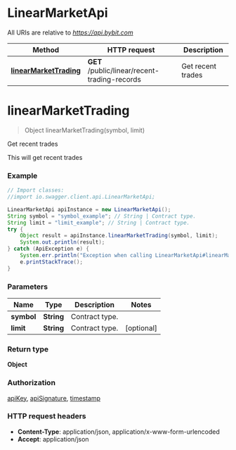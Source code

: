 # LinearMarketApi

All URIs are relative to *https://api.bybit.com*

Method | HTTP request | Description
------------- | ------------- | -------------
[**linearMarketTrading**](LinearMarketApi.md#linearMarketTrading) | **GET** /public/linear/recent-trading-records | Get recent trades


<a name="linearMarketTrading"></a>
# **linearMarketTrading**
> Object linearMarketTrading(symbol, limit)

Get recent trades

This will get recent trades

### Example
```java
// Import classes:
//import io.swagger.client.api.LinearMarketApi;

LinearMarketApi apiInstance = new LinearMarketApi();
String symbol = "symbol_example"; // String | Contract type.
String limit = "limit_example"; // String | Contract type.
try {
    Object result = apiInstance.linearMarketTrading(symbol, limit);
    System.out.println(result);
} catch (ApiException e) {
    System.err.println("Exception when calling LinearMarketApi#linearMarketTrading");
    e.printStackTrace();
}
```

### Parameters

Name | Type | Description  | Notes
------------- | ------------- | ------------- | -------------
 **symbol** | **String**| Contract type. |
 **limit** | **String**| Contract type. | [optional]

### Return type

**Object**

### Authorization

[apiKey](../README.md#apiKey), [apiSignature](../README.md#apiSignature), [timestamp](../README.md#timestamp)

### HTTP request headers

 - **Content-Type**: application/json, application/x-www-form-urlencoded
 - **Accept**: application/json

